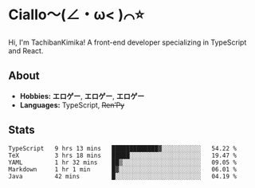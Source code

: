 # Ciallo～(∠・ω< )⌒⭐️

Hi, I'm TachibanKimika! A front-end developer specializing in TypeScript and React.

## About
- **Hobbies:** **エロゲー**, **エロゲー**, **エロゲー**
- **Languages:** TypeScript, ~~Ren’Py~~

## Stats
<!--START_SECTION:waka-->

```text
TypeScript   9 hrs 13 mins   █████████████▓░░░░░░░░░░░   54.22 %
TeX          3 hrs 18 mins   █████░░░░░░░░░░░░░░░░░░░░   19.47 %
YAML         1 hr 32 mins    ██▒░░░░░░░░░░░░░░░░░░░░░░   09.05 %
Markdown     1 hr 1 min      █▓░░░░░░░░░░░░░░░░░░░░░░░   06.01 %
Java         42 mins         █░░░░░░░░░░░░░░░░░░░░░░░░   04.19 %
```

<!--END_SECTION:waka-->

<!-- ![Metrics](https://metrics.lecoq.io/TachibanaKimika?template=classic&base.activity=0&base.community=0&base.repositories=0&languages=1&isocalendar=1&isocalendar.duration=half-year&languages.limit=8&languages.sections=most-used&languages.colors=github&languages.threshold=0%25&languages.indepth=false&languages.recent.load=300&languages.recent.days=14&config.timezone=Asia%2FShanghai)
 -->

